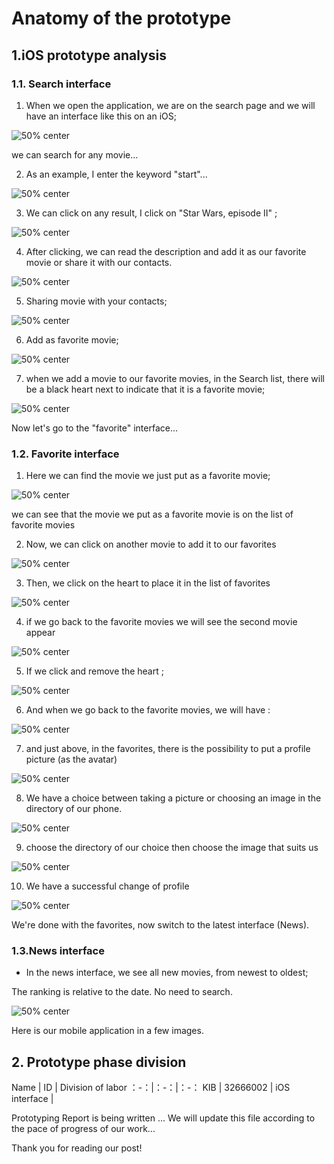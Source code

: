 # Anatomy of the prototype


## 1.iOS prototype analysis

### 1.1. Search interface

  1. When we open the application, we are on the search page and we will have an interface like this on an iOS;

  ![50% center](images/Search1.png)
  
  we can search for any movie...

  2. As an example, I enter the keyword "start"...

  ![50% center](images/Search2.png)

  3. We can click on any result, I click on "Star Wars, episode II" ;

  ![50% center](images/Search3.png)

  4. After clicking, we can read the description and add it as our favorite movie or share it with our contacts.

  ![50% center](images/Search4.png)

  5. Sharing movie with your contacts; 

  ![50% center](images/Search5-Share.png)

  6. Add as favorite movie;

  ![50% center](images/Search6-Fav.png)

  7. when we add a movie to our favorite movies, in the Search list, there will be a black heart next to indicate that it is a favorite movie;

  ![50% center](images/Search7-coeurmark.png)

  Now let's go to the "favorite" interface...


### 1.2. Favorite interface
  
  1. Here we can find the movie we just put as a favorite movie;

  ![50% center](images/Fav1.png)

  we can see that the movie we put as a favorite movie is on the list of favorite movies
  
  2. Now, we can click on another movie to add it to our favorites

  ![50% center](images/Fav2.png)

  3. Then,  we click on the heart to place it in the list of favorites

  ![50% center](images/fav3.png)

  4. if we go back to the favorite movies we will see the second movie appear

  ![50% center](images/fav4.png)

  5. If we click and remove the heart ;

  ![50% center](images/fav5.png) 

  6. And when we go back to the favorite movies, we will have :

  ![50% center](images/fav6.png) 

  7. and just above, in the favorites, there is the possibility to put a profile picture (as the avatar)

  ![50% center](images/fav-avatar1.png)

  8. We have a choice between taking a picture or choosing an image in the directory of our phone.

  ![50% center](images/fav-avatar2-albums.png)

  9. choose the directory of our choice then choose the image that suits us

  ![50% center](images/fav-avatar3-selectprofil.png)

  10. We have a successful change of profile

  ![50% center](images/fav-avatar4-profil-update.png)

  We're done with the favorites, now switch to the latest interface (News).

###  1.3.News interface

  - In the news interface, we see all new movies, from newest to oldest;

  The ranking is relative to the date. No need to search.

  ![50% center](images/New1.png)

Here is our mobile application in a few images.


## 2. Prototype phase division

Name  | ID | Division of labor
：-：|：-：|：-：
 KIB  | 32666002 | iOS interface |

 


Prototyping Report is being written ... We will update this file according to the pace of progress of our work... 

Thank you for reading our post!
